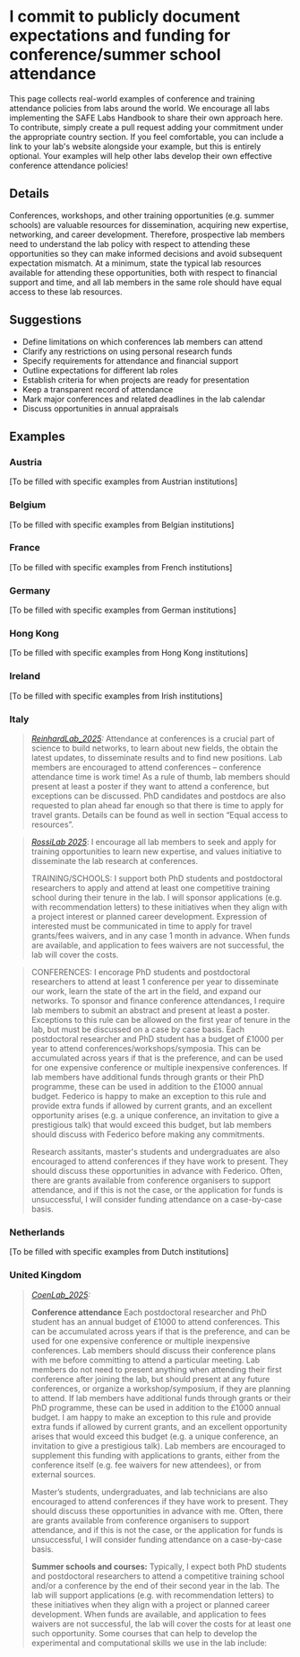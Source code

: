 # I commit to publicly document expectations and funding for conference/summer school attendance

This page collects real-world examples of conference and training attendance policies from labs around the world. We encourage all labs implementing the SAFE Labs Handbook to share their own approach here. To contribute, simply create a pull request adding your commitment under the appropriate country section. If you feel comfortable, you can include a link to your lab's website alongside your example, but this is entirely optional. Your examples will help other labs develop their own effective conference attendance policies!

## Details
Conferences, workshops, and other training opportunities (e.g. summer schools) are valuable resources for dissemination, acquiring new expertise, networking, and career development. Therefore, prospective lab members need to understand the lab policy with respect to attending these opportunities so they can make informed decisions and avoid subsequent expectation mismatch. At a minimum, state the typical lab resources available for attending these opportunities, both with respect to financial support and time, and all lab members in the same role should have equal access to these lab resources.

## Suggestions
- Define limitations on which conferences lab members can attend
- Clarify any restrictions on using personal research funds
- Specify requirements for attendance and financial support
- Outline expectations for different lab roles
- Establish criteria for when projects are ready for presentation
- Keep a transparent record of attendance
- Mark major conferences and related deadlines in the lab calendar
- Discuss opportunities in annual appraisals

## Examples

### Austria
[To be filled with specific examples from Austrian institutions]

### Belgium
[To be filled with specific examples from Belgian institutions]

### France
[To be filled with specific examples from French institutions]

### Germany
[To be filled with specific examples from German institutions]

### Hong Kong
[To be filled with specific examples from Hong Kong institutions]

### Ireland
[To be filled with specific examples from Irish institutions]

### Italy
>_[ReinhardLab_2025](https://reinhardlab.org/philosophy):_ Attendance at conferences is a crucial part of science to build networks, to learn about new fields, the obtain the latest updates, to disseminate results and to find new positions. Lab members are encouraged to attend conferences – conference attendance time is work time! As a rule of thumb, lab members should present at least a poster if they want to attend a conference, but exceptions can be discussed. PhD candidates and postdocs are also requested to plan ahead far enough so that there is time to apply for travel grants. Details can be found as well in section “Equal access to resources”.


>_[RossiLab 2025](https://rossilab.iit.it)_: I encourage all lab members to seek and apply for training opportunities to learn new expertise, and  values initiative to disseminate the lab research at conferences.
>
>TRAINING/SCHOOLS: I support both PhD students and postdoctoral researchers to apply and attend at least one competitive training school during their tenure in the lab. I will sponsor applications (e.g. with recommendation letters) to these initiatives when they align with a project interest or planned career development. Expression of interested must be communicated in time to apply for travel grants/fees waivers, and in any case 1 month in advance. When funds are available, and application to fees waivers are not successful, the lab will cover the costs.

> CONFERENCES: I encorage PhD students and postdoctoral researchers to attend at least 1 conference per year to disseminate our work, learn the state of the art in the field, and expand our networks. To sponsor and finance conference attendances, I require lab members to submit an abstract and present at least a poster. Exceptions to this rule can be allowed on the first year of tenure in the lab, but must be discussed on a case by case basis. Each postdoctoral researcher and PhD student has a budget of £1000 per year to attend conferences/workshops/symposia. This can be accumulated across years if that is the preference, and can be used for one expensive conference or multiple inexpensive conferences. If lab members have additional funds through grants or their PhD programme, these can be used in addition to the £1000 annual budget. Federico is happy to make an exception to this rule and provide extra funds if allowed by current grants, and an excellent opportunity arises (e.g. a unique conference, an invitation to give a prestigious talk) that would exceed this budget, but lab members should discuss with Federico before making any commitments.
> 
> Research assitants, master's students and undergraduates are also encouraged to attend conferences if they have work to present. They should discuss these opportunities in advance with Federico. Often, there are grants available from conference organisers to support attendance, and if this is not the case, or the application for funds is unsuccessful, I will consider funding attendance on a case-by-case basis.

### Netherlands
[To be filled with specific examples from Dutch institutions]

### United Kingdom
>_[CoenLab_2025](https://coen-lab.com/):_ 
>
>**Conference attendance** Each postdoctoral researcher and PhD student has an annual budget of £1000 to attend conferences. This can be accumulated across years if that is the preference, and can be used for one expensive conference or multiple inexpensive conferences. Lab members should discuss their conference plans with me before committing to attend a particular meeting. Lab members do not need to present anything when attending their first conference after joining the lab, but should present at any future conferences, or organize a workshop/symposium, if they are planning to attend. If lab members have additional funds through grants or their PhD programme, these can be used in addition to the £1000 annual budget. I am happy to make an exception to this rule and provide extra funds if allowed by current grants, and an excellent opportunity arises that would exceed this budget (e.g. a unique conference, an invitation to give a prestigious talk). Lab members are encouraged to supplement this funding with applications to grants, either from the conference itself (e.g. fee waivers for new attendees), or from external sources.
>
>Master’s students, undergraduates, and lab technicians are also encouraged to attend conferences if they have work to present. They should discuss these opportunities in advance with me. Often, there are grants available from conference organisers to support attendance, and if this is not the case, or the application for funds is unsuccessful, I will consider funding attendance on a case-by-case basis.
>
>**Summer schools and courses:**
>Typically, I expect both PhD students and postdoctoral researchers to attend a competitive training school and/or a conference by the end of their second year in the lab. The lab will support applications (e.g. with recommendation letters) to these initiatives when they align with a project or planned career development. When funds are available, and application to fees waivers are not successful, the lab will cover the costs for at least one such opportunity. Some courses that can help to develop the experimental and computational skills we use in the lab include:
